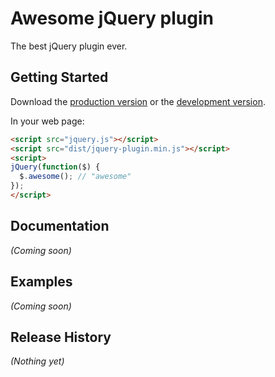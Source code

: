 # Awesome jQuery plugin

The best jQuery plugin ever.

## Getting Started

Download the [production version][min] or the [development version][max].

[min]: https://raw.githubusercontent.com/georgepaterson/jquery-jquery-plugin/master/dist/jquery.jquery-plugin.min.js
[max]: https://raw.githubusercontent.com/georgepaterson/jquery-jquery-plugin/master/dist/jquery.jquery-plugin.js

In your web page:

```html
<script src="jquery.js"></script>
<script src="dist/jquery-plugin.min.js"></script>
<script>
jQuery(function($) {
  $.awesome(); // "awesome"
});
</script>
```

## Documentation
_(Coming soon)_

## Examples
_(Coming soon)_

## Release History
_(Nothing yet)_
